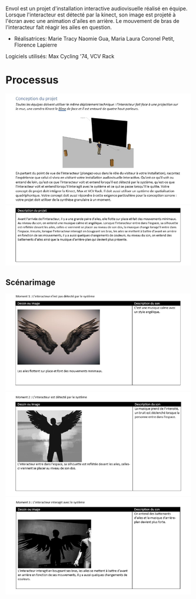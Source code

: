 Envol est un projet d'installation interactive audiovisuelle réalisé en équipe. Lorsque l'interacteur est détecté par la kinect, son image est projeté à l'écran avec une animation d'ailes en arrière. Le mouvement de bras de l'interacteur fait réagir les ailes en question.

- Réalisatrices: Marie Tracy Naomie Gua, Maria Laura Coronel Petit, Florence Lapierre

Logiciels utilisés: Max Cycling '74, VCV Rack

# Processus

![Conception](../processus_projets/envol/Conception.JPG)
![Conception](../processus_projets/envol/Description.JPG)

## Scénarimage

![StoryA](../processus_projets/envol/StoryA.JPG)
![StoryB](../processus_projets/envol/StoryB.JPG)
![StoryC](../processus_projets/envol/StoryC.JPG)
